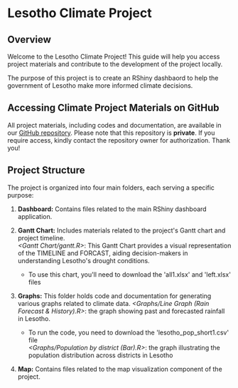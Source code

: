 # Lesotho Climate Project
## Overview
Welcome to the Lesotho Climate Project! This guide will help you access project materials and contribute to the development of the project locally.

The purpose of this project is to create an RShiny dashbaord to help the government of Lesotho make more informed climate decisions.

## Accessing Climate Project Materials on GitHub
All project materials, including codes and documentation, are available in our [GitHub repository](https://github.com/ey2367/Climate_Project).
Please note that this repository is **private**. If you require access, kindly contact the repository owner for authorization. Thank you!

## Project Structure
The project is organized into four main folders, each serving a specific purpose:
1. **Dashboard:** Contains files related to the main RShiny dashboard application.  

2. **Gantt Chart:** Includes materials related to the project's Gantt chart and project timeline.   
*<Gantt Chart/gantt.R>*: This Gantt Chart provides a visual representation of the TIMELINE and FORCAST, aiding decision-makers in understanding Lesotho's drought conditions.
    - To use this chart, you'll need to download the 'all1.xlsx' and 'left.xlsx' files  

3. **Graphs:** This folder holds code and documentation for generating various graphs related to climate data.
*<Graphs/Line Graph (Rain Forecast & History).R>*: the graph showing past and forecasted rainfall in Lesotho. 
    -  To run the code, you need to download the 'lesotho_pop_short1.csv' file   
*<Graphs/Population by district (Bar).R>*: the graph illustrating the population distribution across districts in Lesotho  

4. **Map:** Contains files related to the map visualization component of the project.


